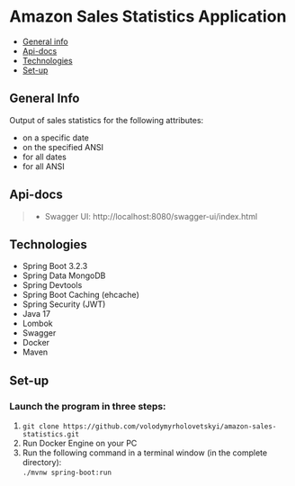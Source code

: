 # Amazon Sales Statistics Application

* [General info](#general-info)
* [Api-docs](#api-docs)
* [Technologies](#technologies)
* [Set-up](#set-up)

## General Info

Output of sales statistics for the following attributes: <br>
- on a specific date
- on the specified ANSI
- for all dates
- for all ANSI

## Api-docs

> - Swagger UI: http://localhost:8080/swagger-ui/index.html

## Technologies
- Spring Boot 3.2.3
- Spring Data MongoDB
- Spring Devtools
- Spring Boot Caching (ehcache)
- Spring Security (JWT)
- Java 17
- Lombok
- Swagger
- Docker
- Maven

## Set-up
### Launch the program in three steps:
1. `git clone https://github.com/volodymyrholovetskyi/amazon-sales-statistics.git` <br>
2. Run Docker Engine on your PC <br>
3. Run the following command in a terminal window (in the complete directory):<br>
`./mvnw spring-boot:run`
